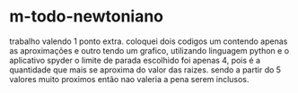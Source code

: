 # m-todo-newtoniano
trabalho valendo 1 ponto extra.
coloquei dois codigos um contendo apenas as aproximações e outro tendo um grafico, utilizando linguagem python e o aplicativo spyder
o limite de parada escolhido foi apenas 4, pois é a quantidade que mais se aproxima do valor das raizes. sendo a partir do 5 valores muito proximos então nao valeria a pena serem inclusos.
